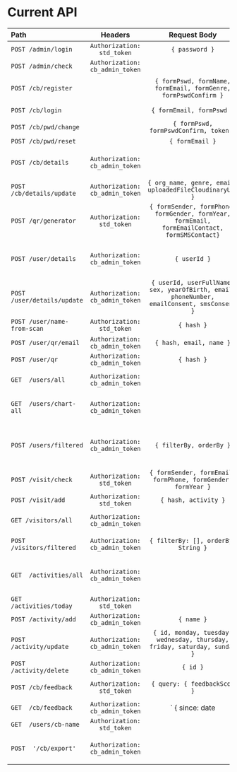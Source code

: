 # Current API
| Path | Headers | Request Body | Response Body |
|:----|:----:|:----:|:----:|
| `POST /admin/login` | `Authorization: std_token` | `{ password }` | `{ success: Bool, reason?: String, token?: String }` |
| `POST /admin/check` | `Authorization: cb_admin_token` | | `{ success: Bool }` |
| `POST /cb/register` | | `{ formPswd, formName, formEmail, formGenre, formPswdConfirm }` | `Bool` or `{ result, error?, validation? }` or `{ success: Bool }` |
| `POST /cb/login` | | `{ formEmail, formPswd }` | `{ success?: Bool, reason?: String, token?: String }` |
| `POST /cb/pwd/change` | | `{ formPswd, formPswdConfirm, token }` | `String?` or `Bool` |
| `POST /cb/pwd/reset` | | `{ formEmail }` | `String?` or `Bool` |
| `POST /cb/details` | `Authorization: cb_admin_token` | | `{ results: { id, org_name, genre, email, uploadedFileCloudinaryUrl, date } }` |
| `POST /cb/details/update` | `Authorization: cb_admin_token` | `{ org_name, genre, email, uploadedFileCloudinaryUrl }` | `{ results: { `☝️` } }` |
| `POST /qr/generator` | `Authorization: std_token` | `{ formSender, formPhone, formGender, formYear, formEmail, formEmailContact, formSMSContact}` | `{ qr: String, cb_logo: String }` |
| `POST /user/details` | `Authorization: cb_admin_token` | `{ userId }` | `{ details: [{ id, cb_id, fullName, sex, yearOfBirth, email, phone, date, hash, emailcontact, smscontact}] }` |
| `POST /user/details/update` | `Authorization: cb_admin_token` | `{ userId, userFullName, sex, yearOfBirth, email, phoneNumber, emailConsent, smsConsent }` | `{ details: { `☝️` } }` |
| `POST /user/name-from-scan` | `Authorization: std_token` | `{ hash }` | `String` or `{ fullname, hash }` |
| `POST /user/qr/email` | `Authorization: cb_admin_token` | `{ hash, email, name }` | `{ success: Bool }` |
| `POST /user/qr` | `Authorization: cb_admin_token` | `{ hash }` | `{ qr, cb_logo }` |
| `GET  /users/all` | `Authorization: cb_admin_token` | | `{ users: [{id, fullName, sex, yearofbirth, email, date}] }` |
| `GET  /users/chart-all` | `Authorization: cb_admin_token` | | `{ numbers: [[{ date }], [{ sex, count }], [{ name, count }], [{ ageCount }], [{ name }]] }` |
| `POST /users/filtered` | `Authorization: cb_admin_token` | `{ filterBy, orderBy }` | `{ users: [[{id, fullName, sex, yearofbirth, email, date}], [{ ageCount, ageGroups }], [{ name, count }], [{ sex, count }]] }` |
| `POST /visit/check` | `Authorization: std_token` | `{ formSender, formEmail, formPhone, formGender, formYear }` | `String` or `Bool` |
| `POST /visit/add` | `Authorization: std_token` | `{ hash, activity }` | `String` |
| `GET /visitors/all` | `Authorization: cb_admin_token` | | `{ users: [{ id, sex, yearofbirth, name, date }] }` |
| `POST /visitors/filtered` | `Authorization: cb_admin_token` | `{ filterBy: [], orderBy: String }` | `{ users: [{ id, sex, yearofbirth, name, date }] }` |
| `GET  /activities/all` | `Authorization: cb_admin_token` | | `{ activities: [{ id, name, monday, tuesday, wednesday, thursday, friday, saturday, sunday }] }` |
| `GET  /activities/today` | `Authorization: std_token` | | `{ activities: [{ id, name }] }` |
| `POST /activity/add` | `Authorization: cb_admin_token` | `{ name }` | `{ id }` |
| `POST /activity/update` | `Authorization: cb_admin_token` | `{ id, monday, tuesday, wednesday, thursday, friday, saturday, sunday }` | `{ success: String }` |
| `POST /activity/delete` | `Authorization: cb_admin_token` | `{ id }` | `{ success: String }` |
| `POST /cb/feedback` | `Authorization: std_token` | ` { query: { feedbackScore }` | `[ { result: { id, cb_id, feedback_score, feedback_date } } ]`|
| `GET  /cb/feedback` | `Authorization: cb_admin_token` | ` { since: date || null, until: date || null }` | `[ { result: { [feedback_score: num, count: num] } } ]`|
| `GET  /users/cb-name` | `Authorization: std_token` | | `[ { result: {cbOrgName, cbLogoUrl} } ]`|
| `POST  '/cb/export'` | `Authorization: cb_admin_token` | | `[ { result: { users: [{ visit_id, gender, yob, visitor_name, visit_date, activity }] }} ]` |
